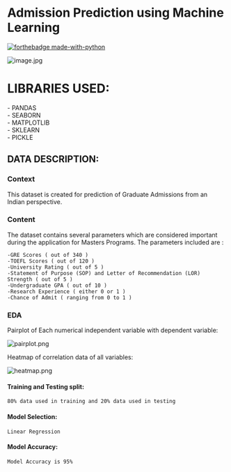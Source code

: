 #            Admission Prediction using Machine Learning

 [![forthebadge made-with-python](http://ForTheBadge.com/images/badges/made-with-python.svg)](https://www.python.org/)

![image.jpg](attachment:image.jpg)

# LIBRARIES USED:

<P>
- PANDAS<br> 
- SEABORN<br>
- MATPLOTLIB<br> 
- SKLEARN<br>
- PICKLE<br>
</P>

## DATA DESCRIPTION:

### Context

This dataset is created for prediction of Graduate Admissions from an Indian perspective.

### Content

The dataset contains several parameters which are considered important during the application for Masters Programs.
The parameters included are :

    -GRE Scores ( out of 340 )
    -TOEFL Scores ( out of 120 )
    -University Rating ( out of 5 )
    -Statement of Purpose (SOP) and Letter of Recommendation (LOR) Strength ( out of 5 )
    -Undergraduate GPA ( out of 10 )
    -Research Experience ( either 0 or 1 )
    -Chance of Admit ( ranging from 0 to 1 )

### EDA

Pairplot of Each numerical independent variable with dependent variable:

![pairplot.png](attachment:pairplot.png)

Heatmap of correlation data of all variables:

![heatmap.png](attachment:heatmap.png)

#### Training and Testing split:

    80% data used in training and 20% data used in testing

#### Model Selection:
    Linear Regression

#### Model Accuracy:
    Model Accuracy is 95%


```python

```
